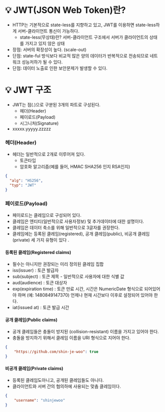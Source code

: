 # 💡 JWT(JSON Web Token)란?
- HTTP는 기본적으로 state-less를 지향하고 있고, JWT를 이용하면 state-less하게 서버-클라이언트 통신이 가능하다.
  - state-less(무상태)란? 서버-클라이언트 구조에서 서버가 클라이언트의 상태를 가지고 있지 않은 상태
- 장점: 서버의 확장성이 높다. (scale-out)
- 단점: state-ful 방식보다 비교적 많은 양의 데이터가 반복적으로 전송되므로 네트워크 성능저하가 될 수 있다.
- 단점: 데이터 노출로 인한 보안문제가 발생할 수 있다.

# 💡 JWT 구조
- JWT는 점(.)으로 구분된 3개의 파트로 구성된다.
  - 헤더(Header)
  - 페이로드(Payload)
  - 시그니처(Signature)
- xxxxx.yyyyy.zzzzz

### 헤더(Header)
- 헤더는 일반적으로 2개로 이루어져 있다.
  - 토큰타입
  - 암호화 알고리즘(예를 들어,  HMAC SHA256 인지 RSA인지)

```JSON
{
  "alg": "HS256",
  "typ": "JWT"
}
```

### 페이로드(Payload)
- 페이로드는 클레임으로 구성되어 있다.
- 클레임은 엔티티(일반적으로 사용자정보) 및 추가데이터에 대한 설명이다.
- 클레임은 데이터 축소를 위해 일반적으로 3글자를 권장한다.
- 클레임에는 등록된 클레임(registered), 공개 클레임(public), 비공개 클레임(private) 세 가지 유형이 있다 .

#### 등록된 클레임(Registered claims)
- 필수는 아니지만 권장되는 미리 정의된 클레임 집합
- iss(issuer) : 토큰 발급자
- sub(subject) : 토큰 제목 - 일반적으로 사용자에 대한 식별 값
- aud(audience) : 토큰 대상자
- exp(expiration time) : 토큰 만료 시간, 시간은 NumericDate 형식으로 되어있어야 하며 (예: 1480849147370) 언제나 현재 시간보다 이후로 설정되어 있어야 한다.
- iat(issued at) : 토큰 발급 시간

#### 공개 클레임(Public claims)
- 공개 클레임들은 충돌이 방지된 (collision-resistant) 이름을 가지고 있어야 한다.
- 충돌을 방지하기 위해서 클레임 이름을 URI 형식으로 지어야 한다.

```JSON
{
    "https://github.com/shin-je-woo": true
}
```

#### 비공개 클레임(Private claims)
- 등록된 클레임도아니고, 공개된 클레임들도 아니다.
- 클라이언트와 서버 간의 협의하에 사용되는 맞춤 클레임이다.

```JSON
{
    "username": "shinjewoo"
}
```
